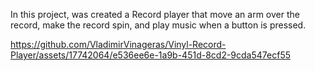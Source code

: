 In this project, was created a Record player that move an arm over the record, make the record
spin, and play music when a button is pressed.

https://github.com/VladimirVinageras/Vinyl-Record-Player/assets/17742064/e536ee6e-1a9b-451d-8cd2-9cda547ecf55



